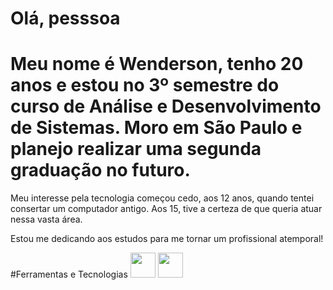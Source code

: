 # Olá, pesssoa
# Meu nome é Wenderson, tenho 20 anos e estou no 3º semestre do curso de Análise e Desenvolvimento de Sistemas. Moro em São Paulo e planejo realizar uma segunda graduação no futuro.

Meu interesse pela tecnologia começou cedo, aos 12 anos, quando tentei consertar um computador antigo. Aos 15, tive a certeza de que queria atuar nessa vasta área.

Estou me dedicando aos estudos para me tornar um profissional atemporal!

#Ferramentas e Tecnologias
<img src="https://cdn.jsdelivr.net/gh/devicons/devicon@latest/icons/html5/html5-original.svg" width="40" height="40"/> 
            <img src="https://cdn.jsdelivr.net/gh/devicons/devicon@latest/icons/css3/css3-original-wordmark.svg " width="40" height="40"/>
          
